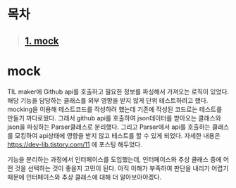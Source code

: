 # 목차
>## [1. mock](#mock)

# mock

TIL maker에 Github api를 호출하고 필요한 정보를 파싱해서 가져오는 로직이 있었다. 해당 기능을 담당하는 클래스를 외부 영향을 받지 않게 단위 테스트하려고 했다.
mocking을 이용해 테스트코드를 작성하려 했는데 기존에 작성된 코드로는 테스트를 만들기 까다로웠다. 그래서 github api를 호출하여 json데이터를 받아오는 클래스와
json을 파싱하는 Parser클래스로 분리했다. 그리고 Parser에서 api를 호출하는 클래스를 모킹하여 api상태에 영향을 받지 않고 테스트를 할 수 있게 되었다.
자세한 내용은 https://dev-lib.tistory.com/11 에 포스팅 해두었다.

기능을 분리하는 과정에서 인터페이스를 도입했는데, 인터페이스와 추상 클래스 중에 어떤 것을 선택하는 것이 좋을지 고민이 된다. 
아직 이해가 부족하여 판단을 내리기 어렵기 때문에 인터페이스와 추상 클래스에 대해 더 알아보아야겠다.

